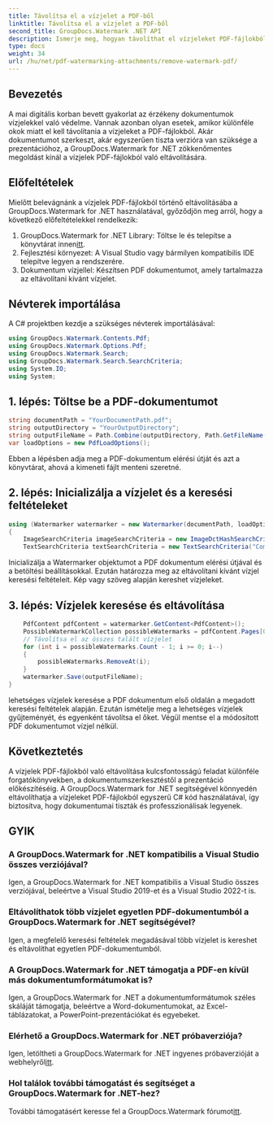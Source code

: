 ```yaml
---
title: Távolítsa el a vízjelet a PDF-ből
linktitle: Távolítsa el a vízjelet a PDF-ből
second_title: GroupDocs.Watermark .NET API
description: Ismerje meg, hogyan távolíthat el vízjeleket PDF-fájlokból a GroupDocs.Watermark for .NET segítségével. Egyszerű lépések a professzionális dokumentumszerkesztéshez.
type: docs
weight: 34
url: /hu/net/pdf-watermarking-attachments/remove-watermark-pdf/
---
```

## Bevezetés
A mai digitális korban bevett gyakorlat az érzékeny dokumentumok vízjelekkel való védelme. Vannak azonban olyan esetek, amikor különféle okok miatt el kell távolítania a vízjeleket a PDF-fájlokból. Akár dokumentumot szerkeszt, akár egyszerűen tiszta verzióra van szüksége a prezentációhoz, a GroupDocs.Watermark for .NET zökkenőmentes megoldást kínál a vízjelek PDF-fájlokból való eltávolítására.
## Előfeltételek
Mielőtt belevágnánk a vízjelek PDF-fájlokból történő eltávolításába a GroupDocs.Watermark for .NET használatával, győződjön meg arról, hogy a következő előfeltételekkel rendelkezik:
1.  GroupDocs.Watermark for .NET Library: Töltse le és telepítse a könyvtárat innen[itt](https://releases.groupdocs.com/Watermark/net/).
2. Fejlesztési környezet: A Visual Studio vagy bármilyen kompatibilis IDE telepítve legyen a rendszerére.
3. Dokumentum vízjellel: Készítsen PDF dokumentumot, amely tartalmazza az eltávolítani kívánt vízjelet.

## Névterek importálása
A C# projektben kezdje a szükséges névterek importálásával:
```csharp
using GroupDocs.Watermark.Contents.Pdf;
using GroupDocs.Watermark.Options.Pdf;
using GroupDocs.Watermark.Search;
using GroupDocs.Watermark.Search.SearchCriteria;
using System.IO;
using System;
```
## 1. lépés: Töltse be a PDF-dokumentumot
```csharp
string documentPath = "YourDocumentPath.pdf";
string outputDirectory = "YourOutputDirectory";
string outputFileName = Path.Combine(outputDirectory, Path.GetFileName(documentPath));
var loadOptions = new PdfLoadOptions();
```
Ebben a lépésben adja meg a PDF-dokumentum elérési útját és azt a könyvtárat, ahová a kimeneti fájlt menteni szeretné.
## 2. lépés: Inicializálja a vízjelet és a keresési feltételeket
```csharp
using (Watermarker watermarker = new Watermarker(documentPath, loadOptions))
{
    ImageSearchCriteria imageSearchCriteria = new ImageDctHashSearchCriteria(Constants.LogoPng);
    TextSearchCriteria textSearchCriteria = new TextSearchCriteria("Company Name");
```
Inicializálja a Watermarker objektumot a PDF dokumentum elérési útjával és a betöltési beállításokkal. Ezután határozza meg az eltávolítani kívánt vízjel keresési feltételeit. Kép vagy szöveg alapján kereshet vízjeleket.
## 3. lépés: Vízjelek keresése és eltávolítása
```csharp
    PdfContent pdfContent = watermarker.GetContent<PdfContent>();
    PossibleWatermarkCollection possibleWatermarks = pdfContent.Pages[0].Search(imageSearchCriteria.Or(textSearchCriteria));
    // Távolítsa el az összes talált vízjelet
    for (int i = possibleWatermarks.Count - 1; i >= 0; i--)
    {
        possibleWatermarks.RemoveAt(i);
    }
    watermarker.Save(outputFileName);
}
```
lehetséges vízjelek keresése a PDF dokumentum első oldalán a megadott keresési feltételek alapján. Ezután ismételje meg a lehetséges vízjelek gyűjteményét, és egyenként távolítsa el őket. Végül mentse el a módosított PDF dokumentumot vízjel nélkül.

## Következtetés
A vízjelek PDF-fájlokból való eltávolítása kulcsfontosságú feladat különféle forgatókönyvekben, a dokumentumszerkesztéstől a prezentáció előkészítéséig. A GroupDocs.Watermark for .NET segítségével könnyedén eltávolíthatja a vízjeleket PDF-fájlokból egyszerű C# kód használatával, így biztosítva, hogy dokumentumai tiszták és professzionálisak legyenek.
## GYIK
### A GroupDocs.Watermark for .NET kompatibilis a Visual Studio összes verziójával?
Igen, a GroupDocs.Watermark for .NET kompatibilis a Visual Studio összes verziójával, beleértve a Visual Studio 2019-et és a Visual Studio 2022-t is.
### Eltávolíthatok több vízjelet egyetlen PDF-dokumentumból a GroupDocs.Watermark for .NET segítségével?
Igen, a megfelelő keresési feltételek megadásával több vízjelet is kereshet és eltávolíthat egyetlen PDF-dokumentumból.
### A GroupDocs.Watermark for .NET támogatja a PDF-en kívül más dokumentumformátumokat is?
Igen, a GroupDocs.Watermark for .NET a dokumentumformátumok széles skáláját támogatja, beleértve a Word-dokumentumokat, az Excel-táblázatokat, a PowerPoint-prezentációkat és egyebeket.
### Elérhető a GroupDocs.Watermark for .NET próbaverziója?
 Igen, letöltheti a GroupDocs.Watermark for .NET ingyenes próbaverzióját a webhelyről[itt](https://releases.groupdocs.com/).
### Hol találok további támogatást és segítséget a GroupDocs.Watermark for .NET-hez?
 További támogatásért keresse fel a GroupDocs.Watermark fórumot[itt](https://forum.groupdocs.com/c/watermark/19).